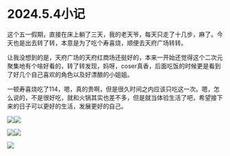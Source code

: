 # 2024.5.4小记

这个五一假期，直接在床上躺了三天，我的老天爷，每天只走了十几步，麻了。今天也是出去转了转，本意是为了吃个寿喜烧，顺便去天府广场转转。

让我没想到的是，天府广场的天府红商场还挺好的，本来一开始还觉得这个二次元聚集地有个啥好看的，转了转发现，妈呀，coser真香，后面吃饭的时候更是看到了好几个自己喜欢的角色以及好漂酿的小姐姐。

一顿寿喜烧吃了114，嗯，真的贵啊，但是很久时间之内应该只吃这一次。嗯，怎么说的，不是很好吃，就和火锅其实也差不多，但是就当体验生活了吧，希望接下来的日子可以更好的生活，发展更好的自己。

![](https://mvrnvlyefnc.feishu.cn/space/api/box/stream/download/asynccode/?code=MGMwZDZjYWMwYWE1YWQ4YzY4MjEyMWM2NWU3YzRjZWFfZDcwbVVrM1lZYnZYQnBVTGFRekJnWWNsZHBEeU44UVhfVG9rZW46TjdIbWJQa095b3cwTXl4MFZkTWNtb05yblZoXzE3MTQ4OTUyMjg6MTcxNDg5ODgyOF9WNA)![](https://mvrnvlyefnc.feishu.cn/space/api/box/stream/download/asynccode/?code=ZGM2NmVlY2Y3Y2EzMzNhNzg5YTZlOTViMTRjMDMwZWZfOVB3eTZ5RzFKSFlLWklMWmpXeUkyVDRUV1dYdHNzWkhfVG9rZW46S3JhWWJjRjB2b2V3bGt4ZDdsYmNUOUlibnRzXzE3MTQ4OTUyMjg6MTcxNDg5ODgyOF9WNA)

![](https://mvrnvlyefnc.feishu.cn/space/api/box/stream/download/asynccode/?code=NGM4ZGI1NTQwYWY2MDMzYjllMTgzODExYTAzODQyOGRfRUVEVzhIWk5CalNuYnlsd3BvUllMR2VTeTNqTUhDaXFfVG9rZW46VklnSGJQOEVXb1pGWmF4a2JDaWNqYnVnblRnXzE3MTQ4OTUyMjg6MTcxNDg5ODgyOF9WNA)![](https://mvrnvlyefnc.feishu.cn/space/api/box/stream/download/asynccode/?code=OWE4Y2M1OWY3ZGUxYzdmMzQxYjQ3MmQzZThlNGUzNTJfWXY5Wmk1ajJaUFR6WERGZHJyWnpnMEZpOGEzdm5GRWFfVG9rZW46R2lKQmJSNmZvb1B5SnZ4NGxLbGN6UEVwbkNiXzE3MTQ4OTUyMjg6MTcxNDg5ODgyOF9WNA)

![](https://mvrnvlyefnc.feishu.cn/space/api/box/stream/download/asynccode/?code=ZDFkZTZiYjA1NTk0OGZlMDFmNTMyZjBlYjExNGRjYjBfdUM1dXF0aXZVMHNNTDZpUDNzdTh6WnZST01WZEx6ZTFfVG9rZW46TzR5dWIzWk1Pb0ZSaEh4c3BHOGNpV3FjblpjXzE3MTQ4OTUyMjg6MTcxNDg5ODgyOF9WNA)
